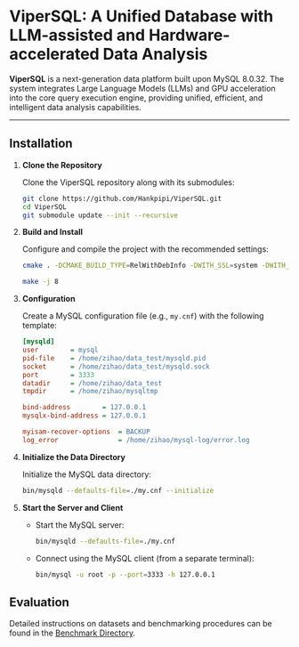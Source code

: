 # ViperSQL: A Unified Database with LLM-assisted and Hardware-accelerated Data Analysis

**ViperSQL** is a next-generation data platform built upon MySQL 8.0.32. The system integrates Large Language Models (LLMs) and GPU acceleration into the core query execution engine, providing unified, efficient, and intelligent data analysis capabilities.

---

## Installation

1. **Clone the Repository**

   Clone the ViperSQL repository along with its submodules:
   ```bash
   git clone https://github.com/Hankpipi/ViperSQL.git
   cd ViperSQL
   git submodule update --init --recursive
   ```

2. **Build and Install**

   Configure and compile the project with the recommended settings:
   ```bash
   cmake . -DCMAKE_BUILD_TYPE=RelWithDebInfo -DWITH_SSL=system -DWITH_ZLIB=bundled -DWITH_ZSTD=bundled -DMYSQL_MAINTAINER_MODE=0 -DENABLED_LOCAL_INFILE=1 -DENABLE_DTRACE=0 -DCMAKE_CXX_FLAGS="-march=native -w" -DFORCE_INSOURCE_BUILD=1 -DDOWNLOAD_BOOST=1 -DWITH_BOOST=./boost/ -DWITH_FB_VECTORDB=1 -DCMAKE_INSTALL_PREFIX=./myrocks -DWITH_SEMANTICDB=1

   make -j 8
   ```

3. **Configuration**

   Create a MySQL configuration file (e.g., `my.cnf`) with the following template:
   ```ini
   [mysqld]
   user        = mysql
   pid-file    = /home/zihao/data_test/mysqld.pid
   socket      = /home/zihao/data_test/mysqld.sock
   port        = 3333
   datadir     = /home/zihao/data_test
   tmpdir      = /home/zihao/mysqltmp

   bind-address        = 127.0.0.1
   mysqlx-bind-address = 127.0.0.1

   myisam-recover-options  = BACKUP
   log_error               = /home/zihao/mysql-log/error.log
   ```

4. **Initialize the Data Directory**

   Initialize the MySQL data directory:
   ```bash
   bin/mysqld --defaults-file=./my.cnf --initialize
   ```

5. **Start the Server and Client**

   - Start the MySQL server:
     ```bash
     bin/mysqld --defaults-file=./my.cnf
     ```
   - Connect using the MySQL client (from a separate terminal):
     ```bash
     bin/mysql -u root -p --port=3333 -h 127.0.0.1
     ```


## Evaluation

Detailed instructions on datasets and benchmarking procedures can be found in the [Benchmark Directory](./benchmark/README).

